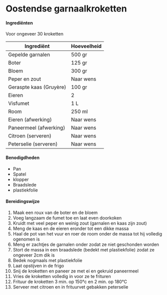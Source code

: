 # Oostendse garnaalkroketten

#### Ingrediënten

Voor ongeveer 30 kroketten

| Ingrediënt              | Hoeveelheid |
| ----------------------- | ----------- |
| Gepelde garnalen        | 500 gr      |
| Boter                   | 125 gr      |
| Bloem                   | 300 gr      |
| Peper en zout           | Naar wens   |
| Geraspte kaas (Gruyère) | 100 gr      |
| Eieren                  | 2           |
| Visfumet                | 1 L         |
| Room                    | 250 ml      |
| Eieren (afwerking)      | Naar wens   |
| Paneermeel (afwerking)  | Naar wens   |
| Citroen (serveren)      | Naar wens   |
| Peterselie (serveren)   | Naar wens   |

#### Benodigdheden

- Pan
- Spatel
- klopper
- Braadslede
- plastiekfolie

#### Bereidingswijze

1. Maak een roux van de boter en de bloem
2. Voeg langzaam de fumet toe en laat even doorkoken
3. Kruidt met veel peper en weinig zout (garnalen en kaas zijn zout)
4. Meng de kaas en de eieren eronder tot een dikke massa
5. Haal de pot van het vuur en roer de room onder de massa tot hij volledig ogenomen is
6. Meng er zachtjes de garnalen onder zodat ze niet geschonden worden
7. Stort de massa in een braadslede (bedekt met plastiekfolie) zodat ze ongeveer 2cm dik is
8. Bedek nogmaals met plastiekfolie
9. Laat opstijven in de frigo
10. Snij de kroketten en paneer ze met ei en gekruid paneermeel
11. Vries de kroketten volledig in voor ze te frituren
12. Frituur de kroketten 3 min. op 150°c en 2 min. op 180°C
13. Serveer met citroen en in frituurvet gebakken peterselie
